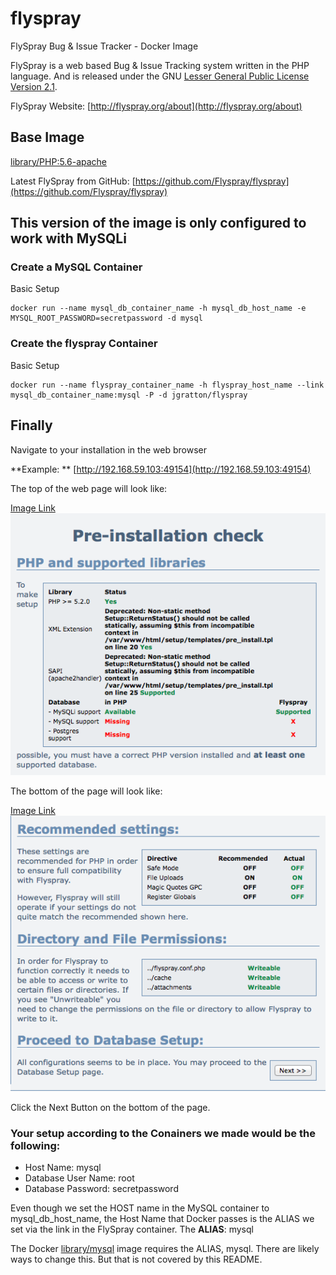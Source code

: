 # flyspray
FlySpray Bug &amp; Issue Tracker - Docker Image

FlySpray is a web based Bug & Issue Tracking system written in the PHP language. And is released under the GNU [Lesser General Public License Version 2.1](http://www.gnu.org/licenses/old-licenses/lgpl-2.1.html).

FlySpray Website: [http://flyspray.org/about](http://flyspray.org/about)

## Base Image
[library/PHP:5.6-apache](https://registry.hub.docker.com/_/php/)

Latest FlySpray from GitHub: [https://github.com/Flyspray/flyspray](https://github.com/Flyspray/flyspray)

## This version of the image is only configured to work with MySQLi

### Create a MySQL Container
Basic Setup

```
docker run --name mysql_db_container_name -h mysql_db_host_name -e MYSQL_ROOT_PASSWORD=secretpassword -d mysql
```

### Create the flyspray Container
Basic Setup

```
docker run --name flyspray_container_name -h flyspray_host_name --link mysql_db_container_name:mysql -P -d jgratton/flyspray
```

## Finally
Navigate to your installation in the web browser

**Example: **
[http://192.168.59.103:49154](http://192.168.59.103:49154)

The top of the web page will look like:

[Image Link](https://raw.githubusercontent.com/jgratton/flyspray/master/Setup_Screen_1_Top.png)
<img src="https://raw.githubusercontent.com/jgratton/flyspray/master/Setup_Screen_1_Top.png">

The bottom of the page will look like:

[Image Link](https://raw.githubusercontent.com/jgratton/flyspray/master/Setup_Screen_1_Bottom.png)
<img src="https://raw.githubusercontent.com/jgratton/flyspray/master/Setup_Screen_1_Bottom.png">

Click the Next Button on the bottom of the page.

### Your setup according to the Conainers we made would be the following:
* Host Name: mysql
* Database User Name: root
* Database Password: secretpassword

Even though we set the HOST name in the MySQL container to mysql_db_host_name, the Host Name that Docker passes is the ALIAS we set via the link in the FlySpray container.  The **ALIAS**: mysql

The Docker [library/mysql](https://registry.hub.docker.com/_/mysql/) image requires the ALIAS, mysql.  There are likely ways to change this.  But that is not covered by this README.